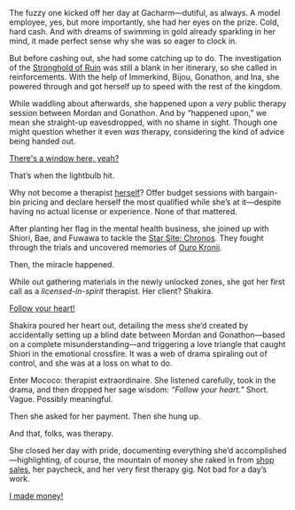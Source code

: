 <!-- title: Mococo Abyssguard -->
<!-- status: Alive -->

The fuzzy one kicked off her day at Gacharm—dutiful, as always. A model employee, yes, but more importantly, she had her eyes on the prize. Cold, hard cash. And with dreams of swimming in gold already sparkling in her mind, it made perfect sense why she was so eager to clock in.

But before cashing out, she had some catching up to do. The investigation of the [Stronghold of Ruin](https://www.youtube.com/live/T2StVW1kSxw?si=mlKGQ7NhgMZ73vBu&t=1871) was still a blank in her itinerary, so she called in reinforcements. With the help of Immerkind, Bijou, Gonathon, and Ina, she powered through and got herself up to speed with the rest of the kingdom.

While waddling about afterwards, she happened upon a _very_ public therapy session between Mordan and Gonathon. And by “happened upon,” we mean she straight-up eavesdropped, with no shame in sight. Though one might question whether it even _was_ therapy, considering the kind of advice being handed out.

[There's a window here, yeah?](#embed:https://www.youtube.com/live/T2StVW1kSxw?si=1b0WCfas_RRaMR8t&t=3322)

That’s when the lightbulb hit.

Why not become a therapist [herself](https://www.youtube.com/live/T2StVW1kSxw?si=FdwTk8KAoS3pt2ch&t=3721)? Offer budget sessions with bargain-bin pricing and declare herself the most qualified while she’s at it—despite having no actual license or experience. None of that mattered.

After planting her flag in the mental health business, she joined up with Shiori, Bae, and Fuwawa to tackle the [Star Site: Chronos](https://www.youtube.com/live/T2StVW1kSxw?si=zHdcA0uQyy3zuFUw&t=4759). They fought through the trials and uncovered memories of [Ouro Kronii](https://www.youtube.com/live/T2StVW1kSxw?si=GU5gPfrsUDdQPFUk&t=8555).

Then, the miracle happened.

While out gathering materials in the newly unlocked zones, she got her first call as a _licensed-in-spirit_ therapist. Her client? Shakira.

[Follow your heart!](#embed:https://www.youtube.com/live/T2StVW1kSxw?si=-ZizHO6g5xCSHEr9&t=9493)

Shakira poured her heart out, detailing the mess she’d created by accidentally setting up a blind date between Mordan and Gonathon—based on a complete misunderstanding—and triggering a love triangle that caught Shiori in the emotional crossfire. It was a web of drama spiraling out of control, and she was at a loss on what to do.

Enter Mococo: therapist extraordinaire. She listened carefully, took in the drama, and then dropped her sage wisdom: _“Follow your heart.”_ Short. Vague. Possibly meaningful.

Then she asked for her payment. Then she hung up.

And that, folks, was therapy.

She closed her day with pride, documenting everything she’d accomplished—highlighting, of course, the mountain of money she raked in from [shop sales](https://www.youtube.com/live/T2StVW1kSxw?si=ngAzUQ4nmccPecin&t=10939), her paycheck, and her very first therapy gig. Not bad for a day’s work.

[I made money!](#embed:https://www.youtube.com/live/T2StVW1kSxw?si=wMKjKRAhJygZFpQD&t=11978)